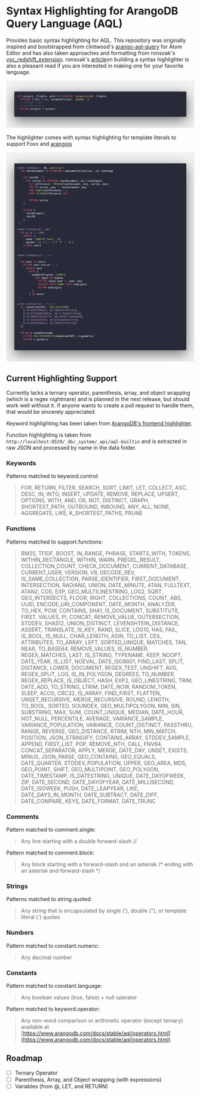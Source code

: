 # Syntax Highlighting for ArangoDB Query Language (AQL)

Provides basic syntax highlighting for AQL. This repository was originally inspired and bootstrapped from clintwood's [arango-aql-query](https://github.com/clintwood/arango-aql-query) for Atom Editor and has also taken approaches and formatting from ronsoak's [vsc_redshift_extension](https://github.com/ronsoak/vsc_redshift_extension). ronsoak's [article](https://dev.to/ronsoak/i-built-my-own-vs-code-syntax-highlighter-from-scratch-and-here-s-what-i-learned-1h98)on building a syntax highlighter is also a pleasant read if you are interested in making one for your favorite language.

![aql](aql.png)

The highlighter comes with syntax highlighting for template literals to support Foxx and [arangojs](https://github.com/arangodb/arangojs)

![inline-aql](inline-aql.png)


## Current Highlighting Support

Currently lacks a ternary operator, parenthesis, array, and object wrapping (which is a regex nightmare) and is planned in the next release, but should work well without it. If anyone wants to create a pull request to handle them, that would be sincerely appreciated.

Keyword highlighting has been taken from [ArangoDB's frontend highlighter](https://raw.githubusercontent.com/arangodb/arangodb/master/js/apps/system/_admin/aardvark/APP/frontend/src/mode-aql.js).

Function highlighting is taken from `http://localhost:8529/_db/_system/_api/aql-builtin` and is extracted in raw JSON and processed by name in the data folder.

### Keywords

Patterns matched to keyword.control:

> FOR, RETURN, FILTER, SEARCH, SORT, LIMIT, LET, COLLECT, ASC, DESC, IN, INTO, INSERT, UPDATE, REMOVE, REPLACE, UPSERT, OPTIONS, WITH, AND, OR, NOT, DISTINCT, GRAPH, SHORTEST_PATH, OUTBOUND, INBOUND, ANY, ALL, NONE, AGGREGATE, LIKE, K_SHORTEST_PATHS, PRUNE

### Functions
Patterns matched to support.functions:

> BM25, TFIDF, BOOST, IN_RANGE, PHRASE, STARTS_WITH, TOKENS, WITHIN_RECTANGLE, WITHIN, WARN, PREGEL_RESULT, COLLECTION_COUNT, CHECK_DOCUMENT, CURRENT_DATABASE, CURRENT_USER, VERSION, V8, DECODE_REV, IS_SAME_COLLECTION, PARSE_IDENTIFIER, FIRST_DOCUMENT, INTERSECTION, RADIANS, UNION, DATE_MINUTE, ATAN, FULLTEXT, ATAN2, COS, EXP, GEO_MULTILINESTRING, LOG2, SQRT, GEO_INTERSECTS, FLOOR, RIGHT, COLLECTIONS, COUNT, ABS, UUID, ENCODE_URI_COMPONENT, DATE_MONTH, ANALYZER, TO_HEX, POW, CONTAINS, SHA1, IS_DOCUMENT, SUBSTITUTE, FIRST, VALUES, PI, CONCAT, REMOVE_VALUE, OUTERSECTION, STDDEV, SHA512, UNION_DISTINCT, LEVENSHTEIN_DISTANCE, ASSERT, TRANSLATE, IS_KEY, RAND, SLICE, LOG10, HAS, FAIL, IS_BOOL, IS_NULL, CHAR_LENGTH, ASIN, TO_LIST, CEIL, ATTRIBUTES, TO_ARRAY, LEFT, SORTED_UNIQUE, MATCHES, TAN, NEAR, TO_BASE64, REMOVE_VALUES, IS_NUMBER, REGEX_MATCHES, LAST, IS_STRING, TYPENAME, KEEP, NOOPT, DATE_YEAR, IS_LIST, NOEVAL, DATE_ISO8601, FIND_LAST, SPLIT, DISTANCE, LOWER, DOCUMENT, REGEX_TEST, UNSHIFT, AVG, REGEX_SPLIT, LOG, IS_IN_POLYGON, DEGREES, TO_NUMBER, REGEX_REPLACE, IS_OBJECT, HASH, EXP2, GEO_LINESTRING, TRIM, DATE_ADD, TO_STRING, LTRIM, DATE_NOW, RANDOM_TOKEN, SLEEP, ACOS, CRC32, IS_ARRAY, FIND_FIRST, FLATTEN, UNSET_RECURSIVE, MERGE_RECURSIVE, ROUND, LENGTH, TO_BOOL, SORTED, SOUNDEX, GEO_MULTIPOLYGON, MIN, SIN, SUBSTRING, MAX, SUM, COUNT_UNIQUE, MEDIAN, DATE_HOUR, NOT_NULL, PERCENTILE, AVERAGE, VARIANCE_SAMPLE, VARIANCE_POPULATION, VARIANCE, COUNT_DISTINCT, PASSTHRU, RANGE, REVERSE, GEO_DISTANCE, RTRIM, NTH, MIN_MATCH, POSITION, JSON_STRINGIFY, CONTAINS_ARRAY, STDDEV_SAMPLE, APPEND, FIRST_LIST, POP, REMOVE_NTH, CALL, FNV64, CONCAT_SEPARATOR, APPLY, MERGE, DATE_DAY, UNSET, EXISTS, MINUS, JSON_PARSE, GEO_CONTAINS, GEO_EQUALS, DATE_QUARTER, STDDEV_POPULATION, UPPER, GEO_AREA, MD5, GEO_POINT, SHIFT, GEO_MULTIPOINT, GEO_POLYGON, DATE_TIMESTAMP, IS_DATESTRING, UNIQUE, DATE_DAYOFWEEK, ZIP, DATE_SECOND, DATE_DAYOFYEAR, DATE_MILLISECOND, DATE_ISOWEEK, PUSH, DATE_LEAPYEAR, LIKE, DATE_DAYS_IN_MONTH, DATE_SUBTRACT, DATE_DIFF, DATE_COMPARE, KEYS, DATE_FORMAT, DATE_TRUNC

### Comments

Pattern matched to comment.single:

> Any line starting with a double forward-slash //

Pattern matched to comment.block:

> Any block starting with a forward-slash and an asterisk /* ending with an asterisk and forward-slash */

### Strings

Patterns matched to string.quoted:

> Any string that is encapsulated by single ('), double ("), or template literal (`) quotes

### Numbers

Pattern matched to constant.numeric:

> Any decimal number

### Constants

Pattern matched to constant.language:

> Any boolean values (true, false) + null operator

Pattern matched to keyword.operator:

> Any non-word comparison or arithmetic operator (except ternary) available at [https://www.arangodb.com/docs/stable/aql/operators.html](https://www.arangodb.com/docs/stable/aql/operators.html)


## Roadmap

- [ ] Ternary Operator
- [ ] Parenthesis, Array, and Object wrapping (with expressions)
- [ ] Variables (from @, LET, and RETURN)
